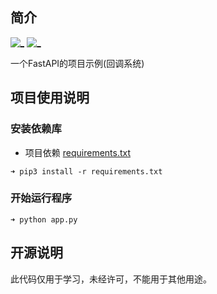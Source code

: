 ## 简介
[![_](https://img.shields.io/badge/python-3.9.1-informational.svg)](https://www.python.org/)
[![_](https://img.shields.io/badge/mysql-8.0.23-9cf.svg)](https://www.mysql.com/)

一个FastAPI的项目示例(回调系统)


## 项目使用说明
### 安装依赖库
- 项目依赖 [requirements.txt](requirements.txt)

```
➜ pip3 install -r requirements.txt
```

### 开始运行程序

```
➜ python app.py
```

## 开源说明
此代码仅用于学习，未经许可，不能用于其他用途。